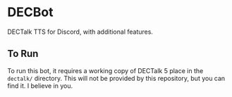 # DECBot
DECTalk TTS for Discord, with additional features.

## To Run
To run this bot, it requires a working copy of DECTalk 5 place in the `dectalk/` directory. This will not be provided by this repository, but you can find it. I believe in you.
